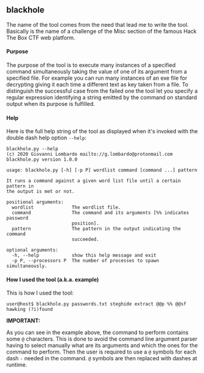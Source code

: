 ## blackhole

The name of the tool comes from the need that lead me to write
the tool. Basically is the name of a challenge of the Misc section of
the famous Hack The Box CTF web platform. 

#### Purpose

The purpose of the tool is to execute many instances of a specified
command simultaneously taking the value of one of its argument from
a specified file. For example you can run many instances of an exe
file for decrypting giving it each time a different text as key 
taken from a file. To distinguish the successful case from the 
failed one the tool let you specify a regular expression identifying
a string emitted by the command on standard output when its purpose
is fulfilled.

#### Help

Here is the full help string of the tool as displayed when it's 
invoked with the double dash help option `--help`:

```shell script
blackhole.py --help
(c) 2020 Giovanni Lombardo mailto://g.lombardo@protonmail.com
blackhole.py version 1.0.0

usage: blackhole.py [-h] [-p P] wordlist command [command ...] pattern

It runs a command against a given word list file until a certain pattern in
the output is met or not.

positional arguments:
  wordlist              The wordlist file.
  command               The command and its arguments [%% indicates password
                        position].
  pattern               The pattern in the output indicating the command
                        succeeded.

optional arguments:
  -h, --help            show this help message and exit
  -p P, --processors P  The number of processes to spawn simultaneously.
```

#### How I used the tool (a.k.a. example)

This is how I used the tool:

```shell script
user@host$ blackhole.py passwords.txt steghide extract @@p %% @@sf hawking (?i)found
```

**IMPORTANT:**

As you can see in the example above, the command to perform contains 
some `@` characters. This is done to avoid the command line argument 
parser having to select manually what are its arguments and which the
ones for the command to perform. Then the user is required to use a 
`@` symbols for each dash `-` needed in the command. `@` symbols are
then replaced with dashes at runtime.
